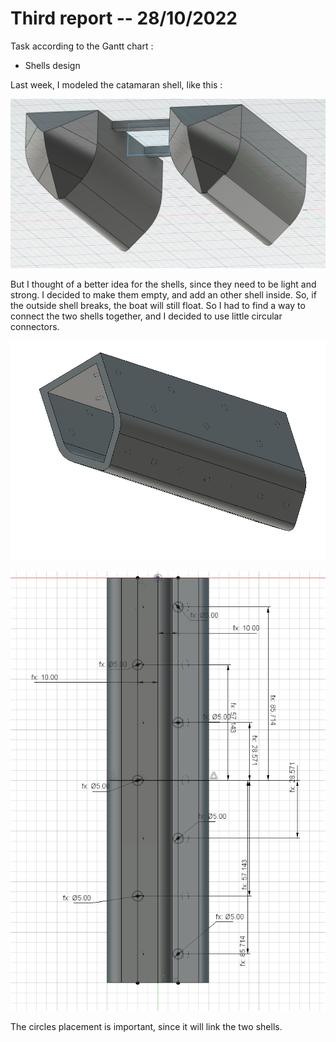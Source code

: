 Third report -- 28/10/2022
==========================

Task according to the Gantt chart :

* Shells design

Last week, I modeled the catamaran shell, like this :

![catamaran shell](images_and_videos_for_reports/shell.png)

But I thought of a better idea for the shells, since they need to be light and strong. I decided to make them empty, and add an other shell inside. So, if the outside shell breaks, the boat will still float. So I had to find a way to connect the two shells together, and I decided to use little circular connectors.

![catamaran shell cut](images_and_videos_for_reports/shell_circles.png)

![circles detail](images_and_videos_for_reports/circles_details.png)

The circles placement is important, since it will link the two shells. 